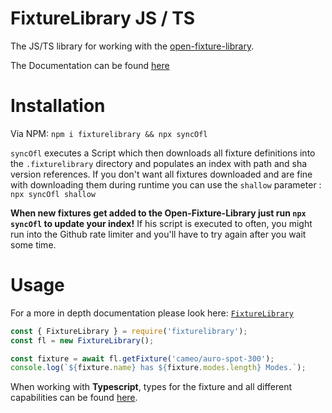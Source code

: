 # FixtureLibrary JS / TS

The JS/TS library for working with the [open-fixture-library](https://github.com/OpenLightingProject/open-fixture-library).

The Documentation can be found [here](https://jonahkr.github.io/fixturelibrary)


# Installation

Via NPM: `npm i fixturelibrary && npx syncOfl`

`syncOfl` executes a Script which then downloads all fixture definitions into the `.fixturelibrary` directory and populates an index with path and sha version references. If you don't want all fixtures downloaded and are fine with downloading them during runtime you can use the `shallow` parameter : `npx syncOfl shallow`

**When new fixtures get added to the Open-Fixture-Library just run `npx syncOfl` to update your index!**
If his script is executed to often, you might run into the Github rate limiter and you'll have to try again after you wait some time.

# Usage

For a more in depth documentation please look here: [`FixtureLibrary`](https://jonahkr.github.io/fixturelibrary/classes/FixtureLibrary.html)

```js
const { FixtureLibrary } = require('fixturelibrary');
const fl = new FixtureLibrary();

const fixture = await fl.getFixture('cameo/auro-spot-300');
console.log(`${fixture.name} has ${fixture.modes.length} Modes.`);
```

When working with **Typescript**, types for the fixture and all different capabilities can be found [here](https://jonahkr.github.io/fixturelibrary/modules/Types.html).
